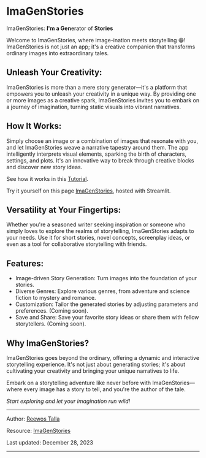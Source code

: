 # ImaGenStories

ImaGenStories: **I'm a Gen**erator of **Stories**

Welcome to ImaGenStories, where image-ination meets storytelling 😁! ImaGenStories is not just an app; it's a creative companion that transforms ordinary images into extraordinary tales.

## Unleash Your Creativity:
ImaGenStories is more than a mere story generator—it's a platform that empowers you to unleash your creativity in a unique way. By providing one or more images as a creative spark, ImaGenStories invites you to embark on a journey of imagination, turning static visuals into vibrant narratives.

## How It Works:
Simply choose an image or a combination of images that resonate with you, and let ImaGenStories weave a narrative tapestry around them. The app intelligently interprets visual elements, sparking the birth of characters, settings, and plots. It's an innovative way to break through creative blocks and discover new story ideas.

See how it works in this [Tutorial](https://drive.google.com/file/d/1HkL2KVmJzVm6qoRgtluoao3NpObBcqAH/view).

Try it yourself on this page [ImaGenStories](https://imagenstories.streamlit.app/), hosted with Streamlit.

## Versatility at Your Fingertips:
Whether you're a seasoned writer seeking inspiration or someone who simply loves to explore the realms of storytelling, ImaGenStories adapts to your needs. Use it for short stories, novel concepts, screenplay ideas, or even as a tool for collaborative storytelling with friends.

## Features:
* Image-driven Story Generation: Turn images into the foundation of your stories.
* Diverse Genres: Explore various genres, from adventure and science fiction to mystery and romance.
* Customization: Tailor the generated stories by adjusting parameters and preferences. (Coming soon).
* Save and Share: Save your favorite story ideas or share them with fellow storytellers. (Coming soon).

## Why ImaGenStories?
ImaGenStories goes beyond the ordinary, offering a dynamic and interactive storytelling experience. It's not just about generating stories; it's about cultivating your creativity and bringing your unique narratives to life.

Embark on a storytelling adventure like never before with ImaGenStories—where every image has a story to tell, and you're the author of the tale.

*Start exploring and let your imagination run wild!*

---

Author: [Reewos Talla](https://github.com/reewos)

Resource: [ImaGenStories](https://github.com/reewos/ImaGenStories)

Last updated: December 28, 2023

---
